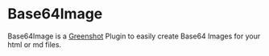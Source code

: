 # Base64Image

Base64Image is a [Greenshot](https://github.com/greenshot/greenshot) Plugin to easily create Base64 Images for your html or md files.

